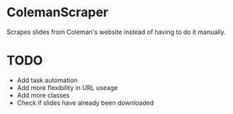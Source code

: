 # ColemanScraper
Scrapes slides from Coleman's website instead of having to do it manually. 


# TODO
* Add task automation
* Add more flexibility in URL useage
* Add more classes
* Check if slides have already been downloaded


